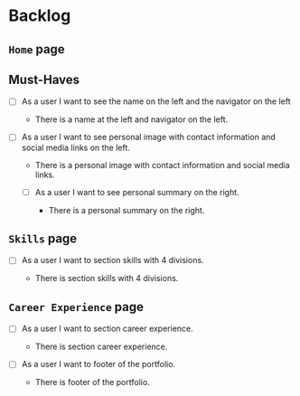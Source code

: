 # Backlog

## `Home` page

## Must-Haves

- [ ] As a user I want to see the name on the left and the navigator on the left

  - There is a name at the left and navigator on the left.

- [ ] As a user I want to see personal image with contact information and social
      media links on the left.

  - There is a personal image with contact information and social media links.

  - [ ] As a user I want to see personal summary on the right.

    - There is a personal summary on the right.

## `Skills` page

- [ ] As a user I want to section skills with 4 divisions.

  - There is section skills with 4 divisions.

## `Career Experience` page

- [ ] As a user I want to section career experience.

  - There is section career experience.

- [ ] As a user I want to footer of the portfolio.

  - There is footer of the portfolio.
